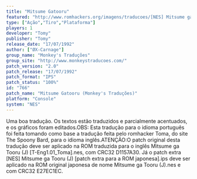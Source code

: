 ```yaml
---
title: "Mitsume Gatooru"
featured: "http://www.romhackers.org/imagens/traducoes/[NES] Mitsume ga Tooru - Monkey's Traduções - 1.png"
type: ["Ação","Tiro","Plataforma"]
players: 1
developer: "Tomy"
publisher: "Tomy"
release_date: "17/07/1992"
author: ["ØX-Carnage"]
group_name: "Monkey's Traduções"
group_site: "http://www.monkeystraducoes.com/"
patch_version: "2.0"
patch_release: "17/07/1992"
patch_format: "IPS"
patch_status: "100%"
id: "766"
patch_name: "Mitsume Gatooru (Monkey's Traduções)"
platform: "Console"
system: "NES"
---
```


Uma boa tradução. Os textos estão traduzidos e parcialmente acentuados, e os gráficos foram editados.OBS: Esta tradução para o idioma português foi feita tomando como base a tradução feita pelo romhacker Toma, do site The Spoony Bard, para o idioma inglês.ATENÇÃO:O patch original desta tradução deve ser aplicado na ROM traduzida para o inglês Mitsume ga Tooru (J) [T-Eng1.01_Toma].nes, com CRC32 D1157A30. Já o patch extra [NES] Mitsume ga Tooru (J) [patch extra para a ROM japonesa].ips deve ser aplicado na ROM original japonesa de nome Mitsume ga Tooru (J).nes e com CRC32 E27EC1EC.